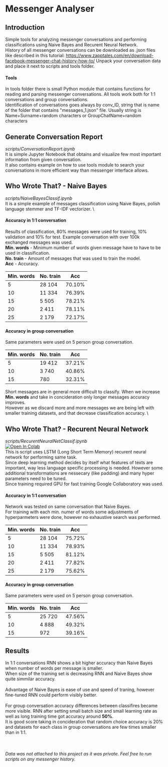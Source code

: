 # Messenger Analyser

## Introduction
Simple tools for analyzing messenger conversations and performing classifications using Naive Bayes and Recurent Neural Network.\
History of all messenger conversations can be downloaded as .json files like described in this tutorial:
https://www.zapptales.com/en/download-facebook-messenger-chat-history-how-to/
Unpack your conversation data and place it next to scripts and tools folder.

#### Tools 
In tools folder there is small Python module that contains functions for reading and parsing messenger conversations. 
All tools work both for 1:1 conversations and group conversations. \
Identification of conversations goes always by conv_ID, string that is name of the folder that contains "messages_1.json" file. 
Usually string is Name+Surname+random characters or GroupChatName+random characters

## Generate Conversation Report
*scripts/ConversationReport.ipynb*\
It is simple Jupyter Notebook that obtains and visualize few most important information from given conversation. \
It also contains example on how to use tools module to search your conversations in more efficient way than messenger interface allows. 

## Who Wrote That? - Naive Bayes
*scripts/NaiveBayesClassif.ipynb*\
It is a simple example of messages classification using Naive Bayes, polish language stemmer and TF-IDF vectorizer. \
#### Accuracy in 1:1 conversation
Results of classification, 80% messages were used for training, 10% validation and 10% for test. Example conversation with over 100k exchanged messages was used.\
**Min. words** - Minimum number of words given message have to have to be used in classification. \
**No. train** - Amount of messages that was used to train the model.\
**Acc** - Accuracy.

| Min. words | No. train | Acc   |
| ------     | ------    | ----- |
| 5          | 28 104     |70.10% |
| 10         | 11 334     |76.39% |
| 15         | 5 505      |78.21% |
| 20         | 2 411      |78.11% |
| 25         | 2 179      |72.17% |

#### Accuracy in group conversation
Same parameters were used on 5 person group conversation. 

| Min. words | No. train | Acc   |
| ------     | ------    | ----- |
| 5          | 19 412     |37.21% |
| 10         | 3 740      |40.86% |
| 15         | 780        |32.31% |

Short messages are in general more difficult to classify. When we increase **Min. words** and take in concideration only longer messages accuracy improves. \
However as we discard more and more messages we are being left with smaller training datasets, and that decrease classification accuracy. \

## Who Wrote That? - Recurent Neural Network
*scripts/RecurentNeuralNetClassif.ipynb*\
[![Open In Colab](https://colab.research.google.com/assets/colab-badge.svg)](https://drive.google.com/file/d/1fjib-peZ4cDHyL29ELGPBaCXikw0qIXX/view?usp=sharing) \
This is script uses LSTM (Long Short Term Memory) recurent neural network for performing same task.\
Since deep learning method decides by itself what features of texts are important, way less language specific processing is needed.
However some additional transformations are nessecary (like padding) and many hyper parameters need to be tuned. \
Since training required GPU for fast training Google Collaboratory  was used.
#### Accuracy in 1:1 conversation
Network was tested on same conversation that Naive Bayes.\
For training with each min. numer of words some adjustments of hyperparmeters were done, however no exhaustive search was performed. 

| Min. words | No. train | Acc   |
| ------     | ------    | ----- |
| 5          | 28 104     |75.72% |
| 10         | 11 334     |78.93% |
| 15         | 5 505      |81.12% |
| 20         | 2 411      |77.82% |
| 25         | 2 179      |75.62% |

#### Accuracy in group conversation
Same parameters were used on 5 person group conversation. 

| Min. words | No. train | Acc   |
| ------     | ------    | ----- |
| 5          | 25 720    |47.56% |
| 10         | 4 888     |49.32% |
| 15         | 972       |39.16% |

## Results 
In 1:1 conversations RNN shows a bit higher accuracy than Naive Bayes when number of words per message is smaller. \
When size of the training set is decreasing RNN and Naive Bayes show quite simmilar accuracy. \
\
Advantage of Naive Bayes is ease of use and speed of traning, however fine-tuned RNN could perform visibly better. \
\
For group conversation accuracy differences between classifires became more visible. 
RNN after setting small batch size and small learning rate as well as long training time got accuracy around **50%**.\
It is good score taking in concideration that random choice accuracy is 20% and datasets for each class in group conversations are few times smaller than in 1:1.\
\
\
\
*Data was not attached to this project as it was private. Feel free to run scripts on any messenger history.*